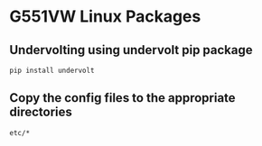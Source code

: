 # G551VW Linux Packages

## Undervolting using undervolt pip package

`pip install undervolt`

## Copy the config files to the appropriate directories
`etc/*`
